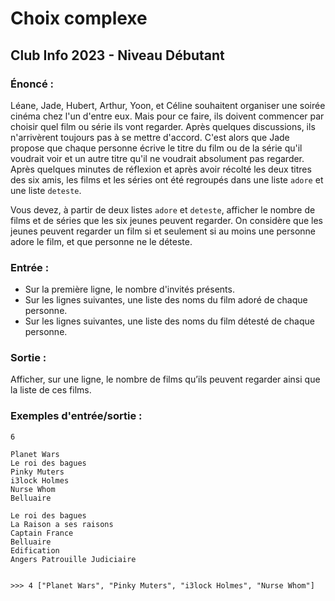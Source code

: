 # Choix complexe
## Club Info 2023 - Niveau Débutant

### Énoncé :

Léane, Jade, Hubert, Arthur, Yoon, et Céline souhaitent organiser une soirée cinéma chez l'un d'entre eux.
Mais pour ce faire, ils doivent commencer par choisir quel film ou série ils vont regarder.
Après quelques discussions, ils n'arrivèrent toujours pas à se mettre d'accord.
C'est alors que Jade propose que chaque personne écrive le titre du film ou de la série qu'il voudrait voir et un autre titre qu'il ne voudrait absolument pas regarder.
Après quelques minutes de réflexion et après avoir récolté les deux titres des six amis, les films et les séries ont été regroupés dans une liste `adore` et une liste `deteste`.

Vous devez, à partir de deux listes `adore` et `deteste`, afficher le nombre de films et de séries que les six jeunes peuvent regarder.
On considère que les jeunes peuvent regarder un film si et seulement si au moins une personne adore le film, et que personne ne le déteste.

### Entrée :
- Sur la première ligne, le nombre d'invités présents.
- Sur les lignes suivantes, une liste des noms du film adoré de chaque personne. 
- Sur les lignes suivantes, une liste des noms du film détesté de chaque personne.

### Sortie :
Afficher, sur une ligne, le nombre de films qu’ils peuvent regarder ainsi que la liste de ces films.

### Exemples d'entrée/sortie :
```
6

Planet Wars
Le roi des bagues
Pinky Muters
i3lock Holmes
Nurse Whom
Belluaire

Le roi des bagues
La Raison a ses raisons
Captain France
Belluaire
Edification
Angers Patrouille Judiciaire


>>> 4 ["Planet Wars", "Pinky Muters", "i3lock Holmes", "Nurse Whom"]
```

